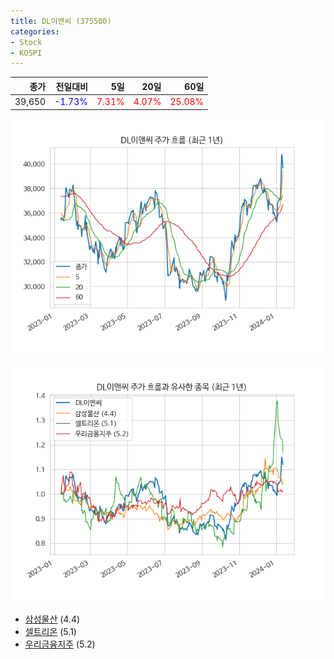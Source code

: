 ```yaml
---
title: DL이앤씨 (375500)
categories:
- Stock
- KOSPI
---
```


|종가|전일대비|5일|20일|60일|
|---:|-------:|--:|---:|---:|
|39,650|<span style="color: blue">-1.73%</span>|<span style="color: red">7.31%</span>|<span style="color: red">4.07%</span>|<span style="color: red">25.08%</span>|


<!-- more -->

![375500](/assets/images/stock/375500.png)

![375500](/assets/images/stock/375500_sim.png)

- [삼성물산](/028260/) (4.4)
- [셀트리온](/068270/) (5.1)
- [우리금융지주](/316140/) (5.2)